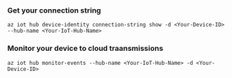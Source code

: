 ### Get your connection string
```
az iot hub device-identity connection-string show -d <Your-Device-ID> --hub-name <Your-IoT-Hub-Name>
```

### Monitor your device to cloud traansmissions
```
az iot hub monitor-events --hub-name <Your-IoT-Hub-Name> -d <Your-Device-ID>
```
